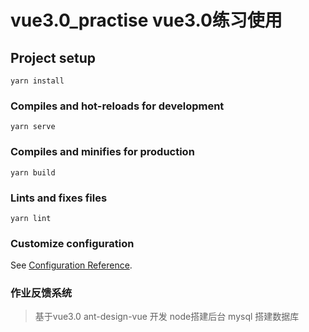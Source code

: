 # vue3.0_practise vue3.0练习使用

## Project setup
```
yarn install
```

### Compiles and hot-reloads for development
```
yarn serve
```

### Compiles and minifies for production
```
yarn build
```

### Lints and fixes files
```
yarn lint
```

### Customize configuration
See [Configuration Reference](https://cli.vuejs.org/config/).

### 作业反馈系统
> 基于vue3.0 ant-design-vue 开发
> node搭建后台
> mysql 搭建数据库
